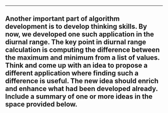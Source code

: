 -----------------------------------------------
Another important part of algorithm development is to develop thinking skills. By now, we developed one such application in the diurnal range. The key point in diurnal range calculation is computing the difference between the maximum and minimum from a list of values. Think and come up with an idea to propose a different application where finding such a difference is useful. The new idea should enrich and enhance what had been developed already. Include a summary of one or more ideas in the space provided below. 
-----------------------------------------------

